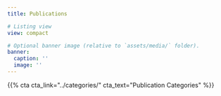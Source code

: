 ```yaml
---
title: Publications

# Listing view
view: compact

# Optional banner image (relative to `assets/media/` folder).
banner:
  caption: ''
  image: ''
---
```


{{% cta cta_link="../categories/" cta_text="Publication Categories" %}}
